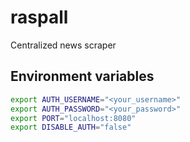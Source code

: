 # raspall

Centralized news scraper

## Environment variables

```bash
export AUTH_USERNAME="<your_username>"
export AUTH_PASSWORD="<your_password>"
export PORT="localhost:8080"
export DISABLE_AUTH="false"
```

